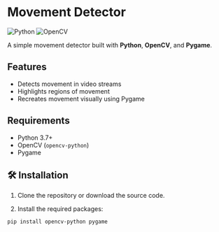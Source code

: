 # Movement Detector

![Python](https://img.shields.io/badge/python-3.7%2B-blue.svg)
![OpenCV](https://img.shields.io/badge/OpenCV-4.x-green.svg)

A simple movement detector built with **Python**, **OpenCV**, and **Pygame**.

##  Features

-  Detects movement in video streams
-  Highlights regions of movement
-  Recreates movement visually using Pygame

##  Requirements

- Python 3.7+
- OpenCV (`opencv-python`)
- Pygame

## 🛠️ Installation

1. Clone the repository or download the source code.

2. Install the required packages:

```bash
pip install opencv-python pygame
